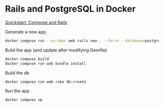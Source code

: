 # Rails and PostgreSQL in Docker

[Quickstart: Compose and Rails](https://docs.docker.com/samples/rails/)

Generate a new app
```bash
docker compose run --no-deps web rails new . --force --database=postgresql
```

Build the app (and update after modifying Gemfile)
```bash
docker compose build
docker compose run web bundle install
```

Build the db
```bash
docker compose run web rake db:create
```

Run the app
```bash
docker compose up
```